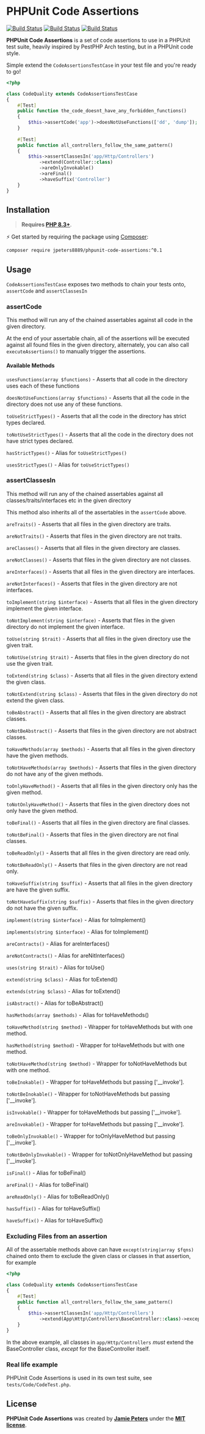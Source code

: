 # PHPUnit Code Assertions

<p>
    <a href="https://github.com/jpeters8889/phpunit-code-assertions/actions"><img src="https://github.com/jpeters8889/phpunit-code-assertions/actions/workflows/laravel-pint.yml/badge.svg" alt="Build Status"></a>
    <a href="https://github.com/jpeters8889/phpunit-code-assertions/actions"><img src="https://github.com/jpeters8889/phpunit-code-assertions/actions/workflows/phpstan.yml/badge.svg" alt="Build Status"></a>
    <a href="https://github.com/jpeters8889/phpunit-code-assertions/actions"><img src="https://github.com/jpeters8889/phpunit-code-assertions/actions/workflows/phpunit.yml/badge.svg" alt="Build Status"></a>
</p>

**PHPUnit Code Assertions** is a set of code assertions to use in a PHPUnit test suite, heavily inspired by PestPHP Arch testing, but in a PHPUnit code style.

Simple extend the `CodeAssertionsTestCase` in your test file and you're ready to go!

```php
<?php

class CodeQuality extends CodeAssertionsTestCase
{
    #[Test]
    public function the_code_doesnt_have_any_forbidden_functions()
    {
        $this->assertCode('app')->doesNotUseFunctions(['dd', 'dump']);
    }
    
    #[Test]
    public function all_controllers_follow_the_same_pattern()
    {
        $this->assertClassesIn('app/Http/Controllers')
            ->extend(Controller::class)
            ->areOnlyInvokable()
            ->areFinal()
            ->haveSuffix('Controller')
    }
}
```

## Installation

> **Requires [PHP 8.3+](https://php.net/releases/)**.

⚡️ Get started by requiring the package using [Composer](https://getcomposer.org):

```bash
composer require jpeters8889/phpunit-code-assertions:^0.1
```

## Usage

`CodeAssertionsTestCase` exposes two methods to chain your tests onto, `assertCode` and `assertClassesIn`

### assertCode

This method will run any of the chained assertables against all code in the given directory.

At the end of your assertable chain, all of the assertions will be executed against all found files in the given directory, alternately, you can also call `executeAssertions()` to manually trigger the assertions.

#### Available Methods

`usesFunctions(array $functions)` - Asserts that all code in the directory uses each of these functions

`doesNotUseFunctions(array $functions)` - Asserts that all the code in the directory does not use any of these functions.

`toUseStrictTypes()` - Asserts that all the code in the directory has strict types declared.

`toNotUseStrictTypes()` - Asserts that all the code in the directory does not have strict types declared.

`hasStrictTypes()` - Alias for `toUseStrictTypes()`

`usesStrictTypes()` - Alias for `toUseStrictTypes()`
 
### assertClassesIn

This method will run any of the chained assertables against all classes/traits/interfaces etc in the given directory

This method also inherits all of the assertables in the `assertCode` above.

`areTraits()` - Asserts that all files in the given directory are traits.

`areNotTraits()` - Asserts that files in the given directory are not traits.

`areClasses()` - Asserts that all files in the given directory are classes.

`areNotClasses()` - Asserts that files in the given directory are not classes.

`areInterfaces()` - Asserts that all files in the given directory are interfaces.

`areNotInterfaces()` - Asserts that files in the given directory are not interfaces.

`toImplement(string $interface)` - Asserts that all files in the given directory implement the given interface.

`toNotImplement(string $interface)` - Asserts that files in the given directory do not implement the given interface.

`toUse(string $trait)` - Asserts that all files in the given directory use the given trait.

`toNotUse(string $trait)` - Asserts that files in the given directory do not use the given trait.

`toExtend(string $class)` - Asserts that all files in the given directory extend the given class.

`toNotExtend(string $class)` - Asserts that files in the given directory do not extend the given class.

`toBeAbstract()` - Asserts that all files in the given directory are abstract classes.

`toNotBeAbstract()` - Asserts that files in the given directory are not abstract classes.

`toHaveMethods(array $methods)` - Asserts that all files in the given directory have the given methods.

`toNotHaveMethods(array $methods)` - Asserts that files in the given directory do not have any of the given methods.

`toOnlyHaveMethod()` - Asserts that all files in the given directory only has the given method.

`toNotOnlyHaveMethod()` - Asserts that files in the given directory does not only have the given method.

`toBeFinal()` - Asserts that all files in the given directory are final classes.

`toNotBeFinal()` - Asserts that files in the given directory are not final classes.

`toBeReadOnly()` - Asserts that all files in the given directory are read only.

`toNotBeReadOnly()` - Asserts that files in the given directory are not read only.

`toHaveSuffix(string $suffix)` - Asserts that all files in the given directory are have the given suffix.

`toNotHaveSuffix(string $suffix)` - Asserts that files in the given directory do not have the given suffix.

`implement(string $interface)` - Alias for toImplement()

`implements(string $interface)` - Alias for toImplement()

`areContracts()` - Alias for areInterfaces()

`areNotContracts()` - Alias for areNitInterfaces()

`uses(string $trait)` - Alias for toUse()

`extend(string $class)` - Alias for toExtend()

`extends(string $class)` - Alias for toExtend()

`isAbstract()` - Alias for toBeAbstract()

`hasMethods(array $methods)` - Alias for toHaveMethods()

`toHaveMethod(string $method)` - Wrapper for toHaveMethods but with one method.

`hasMethod(string $method)` - Wrapper for toHaveMethods but with one method.

`toNotHaveMethod(string $method)` - Wrapper for toNotHaveMethods but with one method.

`toBeInokable()` - Wrapper for toHaveMethods but passing \['__invoke'\].

`toNotBeInokable()` - Wrapper for toNotHaveMethods but passing \['__invoke'\].

`isInvokable()` - Wrapper for toHaveMethods but passing \['__invoke'\].

`areInvokable()` - Wrapper for toHaveMethods but passing \['__invoke'\].

`toBeOnlyInvokable()` - Wrapper for toOnlyHaveMethod but passing \['__invoke'\].

`toNotBeOnlyInvokable()` - Wrapper for toNotOnlyHaveMethod but passing \['__invoke'\].

`isFinal()` - Alias for toBeFinal()

`areFinal()` - Alias for toBeFinal()

`areReadOnly()` - Alias for toBeReadOnly()

`hasSuffix()` - Alias for toHaveSuffix()

`haveSuffix()` - Alias for toHaveSuffix()

### Excluding Files from an assertion

All of the assertable methods above can have `except(string|array $fqns)` chained onto them to exclude the given class or classes in that assertion, for example

```php
<?php

class CodeQuality extends CodeAssertionsTestCase
{
    #[Test]
    public function all_controllers_follow_the_same_pattern()
    {
        $this->assertClassesIn('app/Http/Controllers')
            ->extend(App\Http\Controllers\BaseController::class)->except(App\Http\Controllers\BaseController::clas)
    }
}
```

In the above example, all classes in `app/Http/Controllers` _must_ extend the BaseController class, _except_ for the BaseController itself.

### Real life example

PHPUnit Code Assertions is used in its own test suite, see `tests/Code/CodeTest.php`.

## License

**PHPUnit Code Assertions** was created by **[Jamie Peters](https://www.jamie-peters.co.uk)** under the **[MIT license](https://opensource.org/licenses/MIT)**.
